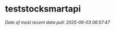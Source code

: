 
<!-- README.md is generated from README.Rmd. Please edit that file -->

# teststocksmartapi

*Date of most recent data pull: 2025-06-03 06:57:47*
